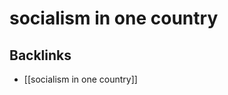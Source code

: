 # socialism in one country



<a id="orgaefeb34"></a>

## Backlinks

-   [[socialism in one country]]
